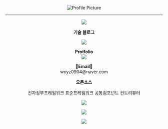 <p align="center">
  <img src="https://github.com/Lee-Kyuhwun/Lee-Kyuhwun/assets/107871734/fac670e0-912c-4430-8c17-0399f86019db" alt="Profile Picture">
</p>



---

<p align="center">
  <a href="https://hits.seeyoufarm.com">
    <img src="https://hits.seeyoufarm.com/api/count/incr/badge.svg?url=https%3A%2F%2Fgithub.com%2FLee-Kyuhwun%2Fhit-counter&count_bg=%2379C83D&title_bg=%23555555&icon=&icon_color=%23E7E7E7&title=hits&edge_flat=false">
  </a>
</p>

<p align="center"><strong>기술 블로그</strong></p>

<p align="center">
  <a href="https://github.com/eungyeole/velog-readme-stats">
    <img src="https://velog-readme-stats.vercel.app/api?name=normalvector">
  </a>
</p>

<p align="center">
  <strong>Protfolio</strong><br>
  <a href="https://seed-collision-814.notion.site/4a4dc51c6cac48ae9a7e1207aca83808" target="_blank">    
    <img src="https://img.shields.io/badge/Notion-000000?style=flat-square&logo=Notion&logoColor=00000">
  </a>
</p>

<p align="center">
  <strong>📧Email📧</strong><br>wxyz0904@naver.com
</p>

<p align="center"><strong>오픈소스</strong></p>

<p align="center">전자정부프레임워크 표준프레임워크 공통컴포넌트 컨트리뷰터</p>

<p align="center">
  <img src="https://github-readme-stats.vercel.app/api?username=Lee-Kyuhwun&show_icons=true&theme=dark">
</p>

<p align="center">
  <a href="https://solved.ac/dlrbgns0904/">
    <img src="http://mazassumnida.wtf/api/v2/generate_badge?boj=dlrbgns0904">
  </a>
</p>

<p align="center">
  <img src="https://github-readme-stats.vercel.app/api/top-langs/?username=Lee-Kyuhwun">
</p>

